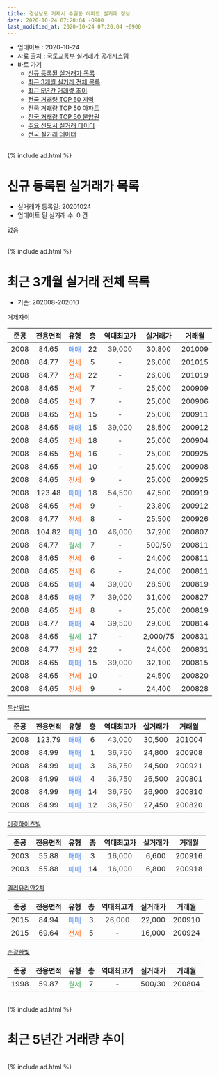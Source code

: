 ```yaml
---
title: 경상남도 거제시 수월동 아파트 실거래 정보
date: 2020-10-24 07:20:04 +0900
last_modified_at: 2020-10-24 07:20:04 +0900
---
```


* 업데이트 : 2020-10-24
* 자료 출처 : [국토교통부 실거래가 공개시스템](http://rt.molit.go.kr)
* 바로 가기
    * [신규 등록된 실거래가 목록](#신규-등록된-실거래가-목록)
    * [최근 3개월 실거래 전체 목록](#최근-3개월-실거래-전체-목록)
    * [최근 5년간 거래량 추이](#최근-5년간-거래량-추이)
    * [전국 거래량 TOP 50 지역](https://inasie.github.io/apt-trade-info/최근-3개월-전국에서-가장-거래가-많이-발생한-지역)
    * [전국 거래량 TOP 50 아파트](https://inasie.github.io/apt-trade-info/최근-3개월-전국에서-가장-거래가-많이-발생한-아파트)
    * [전국 거래량 TOP 50 분양권](https://inasie.github.io/apt-trade-info/최근-3개월-전국에서-가장-거래가-많이-발생한-분양권)
    * [주요 신도시 실거래 데이터](https://inasie.github.io/apt-trade-info/주요-신도시)
    * [전국 실거래 데이터](https://inasie.github.io/apt-trade-info/전국)
<br>
{% include ad.html %}
<br>

# 신규 등록된 실거래가 목록
* 실거래가 등록일: 20201024
* 업데이트 된 실거래 수: 0 건

없음

<br>
{% include ad.html %}
<br>

# 최근 3개월 실거래 전체 목록
* 기준: 202008-202010


[거제자이](https://search.naver.com/search.naver?query=%EA%B2%BD%EC%83%81%EB%82%A8%EB%8F%84+%EA%B1%B0%EC%A0%9C%EC%8B%9C+%EC%88%98%EC%9B%94%EB%8F%99+%EA%B1%B0%EC%A0%9C%EC%9E%90%EC%9D%B4)

|준공|전용면적|유형|층|역대최고가|실거래가|거래월|
|:---:|:---:|:---:|:---:|:---:|:---:|:---:|
|2008|84.65|<span style="color:#4285f3">매매</span>|22|<span style="color:#444444">39,000</span>|30,800|201009|
|2008|84.77|<span style="color:#ff5a00">전세</span>|5|<span style="color:#444444">-</span>|26,000|201015|
|2008|84.77|<span style="color:#ff5a00">전세</span>|22|<span style="color:#444444">-</span>|26,000|201019|
|2008|84.65|<span style="color:#ff5a00">전세</span>|7|<span style="color:#444444">-</span>|25,000|200909|
|2008|84.65|<span style="color:#ff5a00">전세</span>|7|<span style="color:#444444">-</span>|25,000|200906|
|2008|84.65|<span style="color:#ff5a00">전세</span>|15|<span style="color:#444444">-</span>|25,000|200911|
|2008|84.65|<span style="color:#4285f3">매매</span>|15|<span style="color:#444444">39,000</span>|28,500|200912|
|2008|84.65|<span style="color:#ff5a00">전세</span>|18|<span style="color:#444444">-</span>|25,000|200904|
|2008|84.65|<span style="color:#ff5a00">전세</span>|16|<span style="color:#444444">-</span>|25,000|200925|
|2008|84.65|<span style="color:#ff5a00">전세</span>|10|<span style="color:#444444">-</span>|25,000|200908|
|2008|84.65|<span style="color:#ff5a00">전세</span>|9|<span style="color:#444444">-</span>|25,000|200925|
|2008|123.48|<span style="color:#4285f3">매매</span>|18|<span style="color:#444444">54,500</span>|47,500|200919|
|2008|84.65|<span style="color:#ff5a00">전세</span>|9|<span style="color:#444444">-</span>|23,800|200912|
|2008|84.77|<span style="color:#ff5a00">전세</span>|8|<span style="color:#444444">-</span>|25,500|200926|
|2008|104.82|<span style="color:#4285f3">매매</span>|10|<span style="color:#444444">46,000</span>|37,200|200807|
|2008|84.77|<span style="color:#34a853">월세</span>|7|<span style="color:#444444">-</span>|500/50|200811|
|2008|84.65|<span style="color:#ff5a00">전세</span>|6|<span style="color:#444444">-</span>|24,000|200811|
|2008|84.65|<span style="color:#ff5a00">전세</span>|6|<span style="color:#444444">-</span>|24,000|200811|
|2008|84.65|<span style="color:#4285f3">매매</span>|4|<span style="color:#444444">39,000</span>|28,500|200819|
|2008|84.65|<span style="color:#4285f3">매매</span>|7|<span style="color:#444444">39,000</span>|31,000|200827|
|2008|84.65|<span style="color:#ff5a00">전세</span>|8|<span style="color:#444444">-</span>|25,000|200819|
|2008|84.77|<span style="color:#4285f3">매매</span>|4|<span style="color:#444444">39,500</span>|29,000|200814|
|2008|84.65|<span style="color:#34a853">월세</span>|17|<span style="color:#444444">-</span>|2,000/75|200831|
|2008|84.77|<span style="color:#ff5a00">전세</span>|22|<span style="color:#444444">-</span>|24,000|200831|
|2008|84.65|<span style="color:#4285f3">매매</span>|15|<span style="color:#444444">39,000</span>|32,100|200815|
|2008|84.65|<span style="color:#ff5a00">전세</span>|10|<span style="color:#444444">-</span>|24,500|200820|
|2008|84.65|<span style="color:#ff5a00">전세</span>|9|<span style="color:#444444">-</span>|24,400|200828|

[두산위브](https://search.naver.com/search.naver?query=%EA%B2%BD%EC%83%81%EB%82%A8%EB%8F%84+%EA%B1%B0%EC%A0%9C%EC%8B%9C+%EC%88%98%EC%9B%94%EB%8F%99+%EB%91%90%EC%82%B0%EC%9C%84%EB%B8%8C)

|준공|전용면적|유형|층|역대최고가|실거래가|거래월|
|:---:|:---:|:---:|:---:|:---:|:---:|:---:|
|2008|123.79|<span style="color:#4285f3">매매</span>|6|<span style="color:#444444">43,000</span>|30,500|201004|
|2008|84.99|<span style="color:#4285f3">매매</span>|1|<span style="color:#444444">36,750</span>|24,800|200908|
|2008|84.99|<span style="color:#4285f3">매매</span>|3|<span style="color:#444444">36,750</span>|24,500|200921|
|2008|84.99|<span style="color:#4285f3">매매</span>|4|<span style="color:#444444">36,750</span>|26,500|200801|
|2008|84.99|<span style="color:#4285f3">매매</span>|14|<span style="color:#444444">36,750</span>|26,900|200810|
|2008|84.99|<span style="color:#4285f3">매매</span>|12|<span style="color:#444444">36,750</span>|27,450|200820|

[미광하이츠빌](https://search.naver.com/search.naver?query=%EA%B2%BD%EC%83%81%EB%82%A8%EB%8F%84+%EA%B1%B0%EC%A0%9C%EC%8B%9C+%EC%88%98%EC%9B%94%EB%8F%99+%EB%AF%B8%EA%B4%91%ED%95%98%EC%9D%B4%EC%B8%A0%EB%B9%8C)

|준공|전용면적|유형|층|역대최고가|실거래가|거래월|
|:---:|:---:|:---:|:---:|:---:|:---:|:---:|
|2003|55.88|<span style="color:#4285f3">매매</span>|3|<span style="color:#444444">16,000</span>|6,600|200916|
|2003|55.88|<span style="color:#4285f3">매매</span>|14|<span style="color:#444444">16,000</span>|6,800|200918|

[엘리유리안2차](https://search.naver.com/search.naver?query=%EA%B2%BD%EC%83%81%EB%82%A8%EB%8F%84+%EA%B1%B0%EC%A0%9C%EC%8B%9C+%EC%88%98%EC%9B%94%EB%8F%99+%EC%97%98%EB%A6%AC%EC%9C%A0%EB%A6%AC%EC%95%882%EC%B0%A8)

|준공|전용면적|유형|층|역대최고가|실거래가|거래월|
|:---:|:---:|:---:|:---:|:---:|:---:|:---:|
|2015|84.94|<span style="color:#4285f3">매매</span>|3|<span style="color:#444444">26,000</span>|22,000|200910|
|2015|69.64|<span style="color:#ff5a00">전세</span>|5|<span style="color:#444444">-</span>|16,000|200924|

[춘광한빛](https://search.naver.com/search.naver?query=%EA%B2%BD%EC%83%81%EB%82%A8%EB%8F%84+%EA%B1%B0%EC%A0%9C%EC%8B%9C+%EC%88%98%EC%9B%94%EB%8F%99+%EC%B6%98%EA%B4%91%ED%95%9C%EB%B9%9B)

|준공|전용면적|유형|층|역대최고가|실거래가|거래월|
|:---:|:---:|:---:|:---:|:---:|:---:|:---:|
|1998|59.87|<span style="color:#34a853">월세</span>|7|<span style="color:#444444">-</span>|500/30|200804|


<br>
{% include ad.html %}
<br>

# 최근 5년간 거래량 추이


<div style="width:100%;">
    <canvas id="deal_progress" height="200"></canvas>
</div>

<script>
new Chart(document.getElementById("deal_progress"), {
    type: 'line',
    data: {
        labels: ['201510','201511','201512','201601','201602','201603','201604','201605','201606','201607','201608','201609','201610','201611','201612','201701','201702','201703','201704','201705','201706','201707','201708','201709','201710','201711','201712','201801','201802','201803','201804','201805','201806','201807','201808','201809','201810','201811','201812','201901','201902','201903','201904','201905','201906','201907','201908','201909','201910','201911','201912','202001','202002','202003','202004','202005','202006','202007','202008','202009','202010'],
        datasets: [{
            label: '매매',
            pointRadius: 1,
            data: [36, 15, 17, 8, 8, 17, 5, 6, 9, 6, 16, 7, 16, 8, 11, 3, 8, 6, 4, 10, 7, 4, 13, 11, 7, 17, 6, 8, 7, 6, 13, 13, 2, 7, 6, 8, 17, 20, 15, 13, 14, 19, 13, 7, 10, 17, 6, 7, 14, 12, 14, 8, 9, 8, 6, 14, 62, 6, 8, 7, 2],
            borderColor: "rgba(255, 201, 14, 1)",
            backgroundColor: "rgba(255, 201, 14, 0.5)",
            fill: false,
            lineTension: 0
        },{
            label: '전월세',
            pointRadius: 1,
            data: [10, 10, 2, 3, 1, 2, 4, 8, 9, 6, 2, 7, 8, 8, 7, 11, 6, 9, 8, 8, 7, 8, 10, 15, 14, 6, 12, 6, 8, 7, 12, 16, 8, 6, 8, 8, 13, 6, 11, 11, 10, 12, 7, 9, 13, 9, 7, 7, 8, 11, 12, 15, 10, 11, 11, 5, 10, 20, 9, 10, 2],
            borderColor: "rgba(0, 141, 185, 1)",
            backgroundColor: "rgba(0, 141, 185, 0.5)",
            fill: false,
            lineTension: 0
        }
        ]
    },
    options: {
        responsive: true,
        title: {
            display: false
        },
        tooltips: {
            mode: 'index',
            intersect: false
        },
        hover: {
            mode: 'nearest',
            intersect: true
        },
        scales: {
            xAxes: [{
                display: true,
                scaleLabel: {
                    display: true,
                    labelString: '년/월'
                }
            }],
            yAxes: [{
                display: true,
                ticks: {
                    suggestedMin: 0,
                },
                scaleLabel: {
                    display: true,
                    labelString: '실거래 수'
                }
            }]
        }
    }
});

</script>


<br>
{% include ad.html %}
<br>

